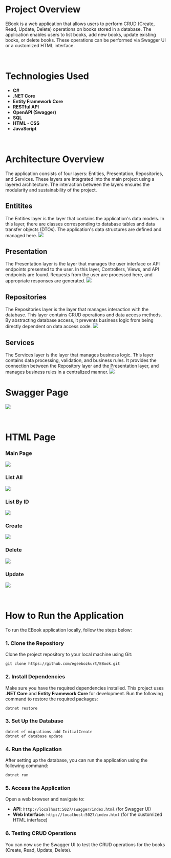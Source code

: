 # Project Overview

EBook is a web application that allows users to perform CRUD (Create, Read, Update, Delete) operations on books stored in a database. The application enables users to list books, add new books, update existing books, or delete books. These operations can be performed via Swagger UI or a customized HTML interface.

<br>

# Technologies Used
- **C#**  
- **.NET Core**  
- **Entity Framework Core**  
- **RESTful API**  
- **OpenAPI (Swagger)**  
- **SQL**  
- **HTML - CSS**
- **JavaScript**

<br>

# Architecture Overview

The application consists of four layers: Entities, Presentation, Repositories, and Services. These layers are integrated into the main project using a layered architecture. The interaction between the layers ensures the modularity and sustainability of the project.

## Entitites ###
The Entities layer is the layer that contains the application's data models. In this layer, there are classes corresponding to database tables and data transfer objects (DTOs). The application's data structures are defined and managed here.
![](/EBook/.thumbnails/L-Entities.png)

## Presentation
The Presentation layer is the layer that manages the user interface or API endpoints presented to the user. In this layer, Controllers, Views, and API endpoints are found. Requests from the user are processed here, and appropriate responses are generated.
![](/EBook/.thumbnails/L-Presentation.png)

## Repositories
The Repositories layer is the layer that manages interaction with the database. This layer contains CRUD operations and data access methods. By abstracting database access, it prevents business logic from being directly dependent on data access code.
![](/EBook/.thumbnails/L-Repositories.png)

## Services
The Services layer is the layer that manages business logic. This layer contains data processing, validation, and business rules. It provides the connection between the Repository layer and the Presentation layer, and manages business rules in a centralized manner.
![](/EBook/.thumbnails/L-Services.png)

# Swagger Page
![](/EBook/.thumbnails/EBookHTML-1.png)

<br>

# HTML Page
### Main Page
![](/EBook/.thumbnails/EBookHTML-2.png)
### List All
![](/EBook/.thumbnails/EBookHTML-3.png)
### List By ID
![](/EBook/.thumbnails/EBookHTML-4.png)
### Create
![](/EBook/.thumbnails/EBookHTML-5.png)
### Delete 
![](/EBook/.thumbnails/EBookHTML-6.png)
### Update
![](/EBook/.thumbnails/EBookHTML-7.png)

<br>

# How to Run the Application

To run the EBook application locally, follow the steps below:

### 1. **Clone the Repository**  
Clone the project repository to your local machine using Git:

    git clone https://github.com/egeebozkurt/EBook.git

### 2. **Install Dependencies**  
Make sure you have the required dependencies installed. This project uses **.NET Core** and **Entity Framework Core** for development. Run the following command to restore the required packages:

    dotnet restore

### 3. **Set Up the Database**  

    dotnet ef migrations add InitialCreate
    dotnet ef database update

### 4. **Run the Application**  
After setting up the database, you can run the application using the following command:

    dotnet run
    

### 5. **Access the Application**  
Open a web browser and navigate to:

   - **API**: `http://localhost:5027/swagger/index.html` (for Swagger UI)
   - **Web Interface**: `http://localhost:5027/index.html` (for the customized HTML interface)

### 6. **Testing CRUD Operations**  
You can now use the Swagger UI to test the CRUD operations for the books (Create, Read, Update, Delete).






